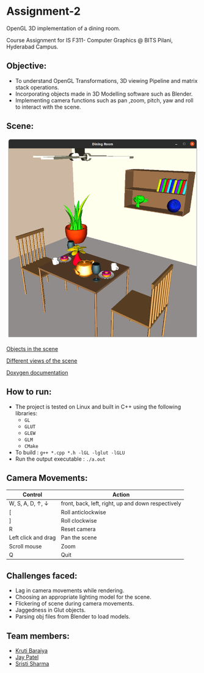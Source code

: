# Assignment-2
OpenGL 3D implementation of a dining room.

Course Assignment for IS F311- Computer Graphics @ BITS Pilani, Hyderabad Campus.

## Objective:
* To understand OpenGL Transformations, 3D viewing Pipeline and matrix stack operations.
* Incorporating objects made in 3D Modelling software such as Blender.
* Implementing camera functions such as pan ,zoom, pitch, yaw and roll to interact with the scene.

## Scene:
![Scene](https://github.com/krutibaraiya/Graphics-Assignment-2/blob/master/Html%20Pages/images/main_scene.png)

[Objects in the scene](https://github.com/krutibaraiya/Graphics-Assignment-2/tree/master/Html%20Pages/images/objects)

[Different views of the scene](https://github.com/krutibaraiya/Graphics-Assignment-2/tree/master/Html%20Pages/images/scene)

[Doxygen documentation](https://github.com/krutibaraiya/Graphics-Assignment-2/tree/master/html)

## How to run:
* The project is tested on Linux and built in C++ using the following libraries:
    * `GL`
    * `GLUT`
    * `GLEW`
    * `GLM`
    * `CMake`
* To build : `g++ *.cpp *.h -lGL -lglut -lGLU`
* Run the output executable : `./a.out`

## Camera Movements:
| Control          | Action                                            |
|------------------|---------------------------------------------------|
| W, S, A, D, ↑, ↓ | front, back, left, right, up and down respectively|
| [                | Roll anticlockwise                                |
| ]                | Roll clockwise                                    |
| R                | Reset camera                                      |
| Left click and drag  | Pan the scene                                 |
| Scroll mouse     | Zoom                                              |
| Q                | Quit                                              |



## Challenges faced:
* Lag in camera movements while rendering.
* Choosing an appropriate lighting model for the scene.
* Flickering of scene during camera movements.
* Jaggedness in Glut objects.
* Parsing obj files from Blender to load models.

## Team members:
* [Kruti Baraiya](https://github.com/krutibaraiya)
* [Jay Patel](https://github.com/pjay20301)
* [Sristi Sharma](https://github.com/judyhopps24)



